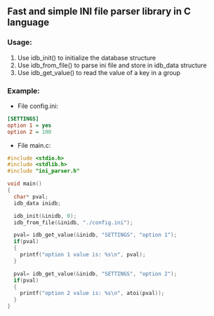 ## Fast and simple INI file parser library in C language

### Usage:
1. Use idb_init() to initialize the database structure
2. Use idb_from_file() to parse ini file and store in idb_data structure
3. Use idb_get_value() to read the value of a key in a group

### Example:
- File config.ini:
```ini
[SETTINGS]
option 1 = yes
option 2 = 100
```

- File main.c:
```c
#include <stdio.h>
#include <stdlib.h>
#include "ini_parser.h"

void main()
{
  char* pval;
  idb_data inidb;

  idb_init(&inidb, 0);
  idb_from_file(&inidb, "./config.ini");

  pval= idb_get_value(&inidb, "SETTINGS", "option 1");
  if(pval)
  {
    printf("option 1 value is: %s\n", pval);
  }

  pval= idb_get_value(&inidb, "SETTINGS", "option 2");
  if(pval)
  {
    printf("option 2 value is: %s\n", atoi(pval));
  }
}
```
